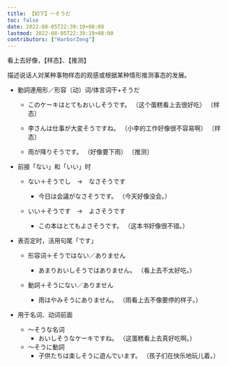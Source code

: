 ```yaml
---
title: 【初下】～そうだ
toc: false
date: 2022-08-05T22:39:19+08:00
lastmod: 2022-08-05T22:39:19+08:00
contributors: ["HarborZeng"]
---
```


看上去好像，【样态】、【推测】

描述说话人对某种事物样态的观感或根据某种情形推测事态的发展。

- 動詞連用形／形容（动）词/体言词干+そうだ

  - このケーキはとてもおいしそうです。 （这个蛋糕看上去很好吃） 〔样态〕

  - 李さんは仕事が大変そうですね。 （小李的工作好像很不容易啊） 〔样态〕

  - 雨が降りそうです。 （好像要下雨） 〔推测〕

- 前接「ない」和「いい」时

  - ない＋そうでし　→　なさそうです
    - 今日は会議がなさそうです。 （今天好像没会。）

  - いい＋そうです　→　よさそうです
    - この本はとてもよさそうです。 （这本书好像很不错。）

- 表否定时，活用句尾「です」

  - 形容词＋そうではない／ありません
    - あまりおいしそうではありません。 （看上去不太好吃。）

  - 動詞＋そうにない／ありません
    - 雨はやみそうにありません。 （雨看上去不像要停的样子。）

- 用于名词、动词前面

  - ～そうな名词
    - おいしそうなケーキですね。 （这蛋糕看上去真好吃啊。）
  - ～そうに動詞
    - 子供たちは楽しそうに遊んでいます。 （孩子们在快乐地玩儿着。）


